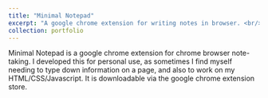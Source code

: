 ```yaml
---
title: "Minimal Notepad"
excerpt: "A google chrome extension for writing notes in browser. <br/><img src='/images/chrome.png'>"
collection: portfolio
---
```


Minimal Notepad is a google chrome extension for chrome browser note-taking. I developed this for personal use, as sometimes I find myself needing to type down information on a page, and also to work on my HTML/CSS/Javascript. It is downloadable via the google chrome extension store. 


